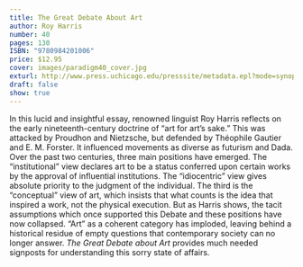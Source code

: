 ```yaml
---
title: The Great Debate About Art
author: Roy Harris
number: 40
pages: 130
ISBN: "9780984201006"
price: $12.95
cover: images/paradigm40_cover.jpg
exturl: http://www.press.uchicago.edu/presssite/metadata.epl?mode=synopsis&bookkey=9126181
draft: false
show: true
---
```

In this lucid and insightful essay, renowned linguist Roy Harris reflects on the early nineteenth-century doctrine of “art for art’s sake.” This was attacked by Proudhon and Nietzsche, but defended by Théophile Gautier and E. M. Forster. It influenced movements as diverse as futurism and Dada. Over the past two centuries, three main positions have emerged. The “institutional” view declares art to be a status conferred upon certain works by the approval of influential institutions. The “idiocentric” view gives absolute priority to the judgment of the individual. The third is the “conceptual” view of art, which insists that what counts is the idea that inspired a work, not the physical execution. But as Harris shows, the tacit assumptions which once supported this Debate and these positions have now collapsed. “Art” as a coherent category has imploded, leaving behind a historical residue of empty questions that contemporary society can no longer answer. *The Great Debate about Art* provides much needed signposts for understanding this sorry state of affairs.